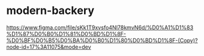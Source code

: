 # modern-backery
https://www.figma.com/file/sKk1T9xvsfo4Nl78kmvN6d/%D0%A1%D1%83%D1%87%D0%B0%D1%81%D0%BD%D1%8F-%D0%BF%D0%B5%D0%BA%D0%B0%D1%80%D0%BD%D1%8F-(Copy)?node-id=17%3A11075&mode=dev

